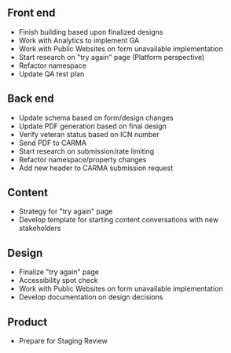 ## Front end
- Finish building based upon finalized designs
- Work with Analytics to implement GA
- Work with Public Websites on form unavailable implementation
- Start research on "try again" page (Platform perspective)
- Refactor namespace
- Update QA test plan

## Back end
- Update schema based on form/design changes
- Update PDF generation based on final design
- Verify veteran status based on ICN number
- Send PDF to CARMA
- Start research on submission/rate limiting
- Refactor namespace/property changes
- Add new header to CARMA submission request

## Content
- Strategy for "try again" page
- Develop template for starting content conversations with new stakeholders

## Design
- Finalize "try again" page
- Accessibility spot check
- Work with Public Websites on form unavailable implementation
- Develop documentation on design decisions

## Product
- Prepare for Staging Review
